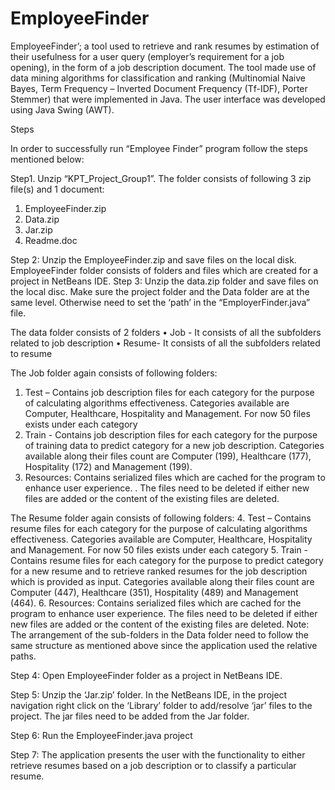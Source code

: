 # EmployeeFinder

EmployeeFinder’; a tool used to retrieve and rank resumes by estimation of their usefulness for a user query (employer’s requirement for a job opening), in the form of a job description document. The tool made use of data mining algorithms for classification and ranking (Multinomial Naive Bayes, Term Frequency – Inverted Document Frequency (Tf-IDF), Porter Stemmer) that were implemented in Java. The user interface was developed using Java Swing (AWT).

Steps

In order to successfully run “Employee Finder” program follow the steps mentioned below: 

Step1. Unzip “KPT_Project_Group1”. The folder consists of following 3 zip file(s) and 1 document:
1.	EmployeeFinder.zip
2.	Data.zip
3.	Jar.zip
4.	Readme.doc

Step 2: Unzip the EmployeeFinder.zip and save files on the local disk. EmployeeFinder folder consists of folders and files which are created for a project in NetBeans IDE.
Step 3: Unzip the data.zip folder and save files on the local disc. Make sure the project folder and the Data folder are at the same level. Otherwise need to set the ‘path’ in the “EmployerFinder.java” file.

The data folder consists of 2 folders 
•	Job - It consists of all the subfolders related to job description
•	Resume- It consists of all the subfolders related to resume

The Job folder again consists of following folders:

1.	Test – Contains job description files for each category for the purpose of calculating algorithms effectiveness. Categories available are Computer, Healthcare, Hospitality and Management. For now 50 files exists under each category
2.	Train - Contains job description files for each category for the purpose of training data to predict category for a new job description. Categories available along their files count are Computer (199), Healthcare (177), Hospitality (172) and Management (199).
3.	Resources: Contains serialized files which are cached for the program to enhance user experience. . The files need to be deleted if either new files are added or the content of the existing files are deleted.

The Resume folder again consists of following folders:
4.	Test – Contains resume files for each category for the purpose of calculating algorithms effectiveness. Categories available are Computer, Healthcare, Hospitality and Management. For now 50 files exists under each category
5.	Train - Contains resume files for each category for the purpose to predict category for a new resume and to retrieve ranked resumes for the job description which is provided as input. Categories available along their files count are Computer (447), Healthcare (351), Hospitality (489) and Management (464).
6.	Resources: Contains serialized files which are cached for the program to enhance user experience. The files need to be deleted if either new files are added or the content of the existing files are deleted.
Note:  The arrangement of the sub-folders in the Data folder need to follow the same structure as mentioned above since the application used the relative paths.

Step 4: Open EmployeeFinder folder as a project in NetBeans IDE.

Step 5: Unzip the ‘Jar.zip’ folder. In the NetBeans IDE, in the project navigation right click on the ‘Library’ folder to add/resolve ‘jar’ files to the project. The jar files need to be added from the Jar folder.

Step 6: Run the EmployeeFinder.java project

Step 7: The application presents the user with the functionality to either retrieve resumes based on a job description or to classify a particular resume. 

 


